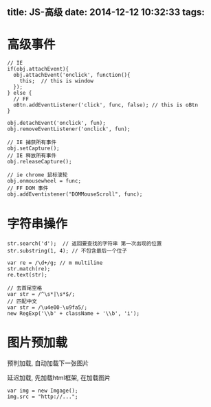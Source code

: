 title: JS-高级
date: 2014-12-12 10:32:33
tags:
---

# 高级事件 #

~~~~~~
// IE
if(obj.attachEvent){
  obj.attachEvent('onclick', function(){
    this;  // this is window
  }); 
} else {
  // FF
  oBtn.addEventListener('click', func, false); // this is oBtn
}

obj.detachEvent('onclick', fun);
obj.removeEventListener('onclick', fun);

// IE 捕获所有事件
obj.setCapture();
// IE 释放所有事件
obj.releaseCapture();

// ie chrome 鼠标滚轮 
obj.onmousewheel = func;
// FF DOM 事件
obj.addEventistener("DOMMouseScroll", func);
~~~~~~

# 字符串操作 #

~~~~~~
str.search('d');  // 返回要查找的字符串 第一次出现的位置
str.substring(1, 4); // 不包含最后一个位子

var re = /\d+/g; // m multiline
str.match(re);
re.text(str);

// 去首尾空格
var str = /^\s*|\s*$/;
// 匹配中文
var str = /\u4e00-\u9fa5/;
new RegExp('\\b' + className + '\\b', 'i');
~~~~~~

# 图片预加载 #

预判加载, 自动加载下一张图片 

延迟加载, 先加载html框架, 在加载图片
~~~~~~
var img = new Imgage();
img.src = "http://...";
~~~~~~
